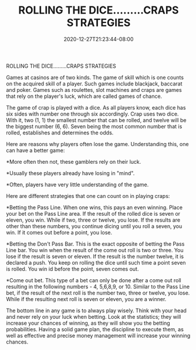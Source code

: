﻿---
title: "ROLLING THE DICE.........CRAPS STRATEGIES"
date: 2020-12-27T21:23:44-08:00
description: "Gambling Tips for Web Success"
featured_image: "/images/Gambling.jpg"
tags: ["Gambling"]
---

ROLLING THE DICE.........CRAPS STRATEGIES                                               

Games at casinos are of two kinds.  The game of skill which is one counts on the acquired skill of a player.  Such games include blackjack, baccarat and poker.  Games such as roulettes, slot machines and craps are games that rely on the player's luck, which are called games of chance. 

The game of crap is played with a dice.  As all players know, each dice has six sides with number one through six accordingly.  Crap uses two dice.  With it, two (1, 1) the smallest number that can be rolled, and twelve will be the biggest number (6, 6).  Seven being the most common number that is rolled, establishes and determines the odds.

Here are reasons why players often lose the game.  Understanding this, one can have a better game:

*More often then not, these gamblers rely on their luck.  

*Usually these players already have losing in "mind".  

*Often, players have very little understanding of the game.

Here are different strategies that one can count on in playing craps:

*Betting the Pass Line.  When one wins, this pays an even winning. Place your bet on the Pass Line area.  If the result of the rolled dice is seven or eleven, you win.  While if two, three or twelve, you lose.  If the results are other than these numbers, you continue dicing until you roll a seven, you win.  If it comes out before a point, you lose.

*Betting the Don't Pass Bar.  This is the exact opposite of betting the Pass Line bar.  You win when the result of the come out roll is two or three.  You lose if the result is seven or eleven.  If the result is the number twelve, it is declared a push.  You keep on rolling the dice until such time a point seven is rolled.  You win id before the point, seven comes out.

*Come out bet.  This type of a bet can only be done after a come out roll resulting in the following numbers - 4, 5,6,8,9, or 10.  Similar to the Pass Line bet, if the result of the next roll is the number two, three or twelve, you lose.  While if the resulting next roll is seven or eleven, you are a winner.

The bottom line in any game is to always play wisely.  Think with your head and never rely on your luck when betting.  Look at the statistics; they will increase your chances of winning, as they will show you the betting probabilities.  Having a solid game plan, the discipline to execute them, as well as effective and precise money management will increase your winning chances.

